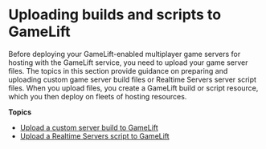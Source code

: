 # Uploading builds and scripts to GameLift<a name="gamelift-build-intro"></a>

Before deploying your GameLift\-enabled multiplayer game servers for hosting with the GameLift service, you need to upload your game server files\. The topics in this section provide guidance on preparing and uploading custom game server build files or Realtime Servers server script files\. When you upload files, you create a GameLift build or script resource, which you then deploy on fleets of hosting resources\.

**Topics**
+ [Upload a custom server build to GameLift](gamelift-build-cli-uploading.md)
+ [Upload a Realtime Servers script to GameLift](realtime-script-uploading.md)